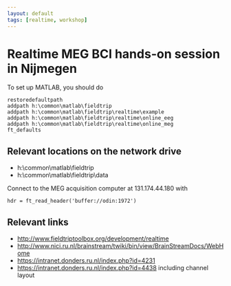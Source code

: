 ```yaml
---
layout: default
tags: [realtime, workshop]
---
```


#  Realtime MEG BCI hands-on session in Nijmegen

To set up MATLAB, you should do

    restoredefaultpath
    addpath h:\common\matlab\fieldtrip
    addpath h:\common\matlab\fieldtrip\realtime\example
    addpath h:\common\matlab\fieldtrip\realtime\online_eeg
    addpath h:\common\matlab\fieldtrip\realtime\online_meg
    ft_defaults

## Relevant locations on the network drive

*  h:\common\matlab\fieldtrip
*  h:\common\matlab\fieldtrip\data

Connect to the MEG acquisition computer at 131.174.44.180 with 

    hdr = ft_read_header('buffer://odin:1972')

## Relevant links

*  http://www.fieldtriptoolbox.org/development/realtime
*  http://www.nici.ru.nl/brainstream/twiki/bin/view/BrainStreamDocs/WebHome
*  https://intranet.donders.ru.nl/index.php?id=4231
*  https://intranet.donders.ru.nl/index.php?id=4438 including channel layout
